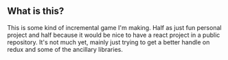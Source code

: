 ## What is this?

This is some kind of incremental game I'm making. Half as just fun personal project and half because it would be nice to have a react project in a public repository. It's not much yet, mainly just trying to get a better handle on redux and some of the ancillary libraries.
